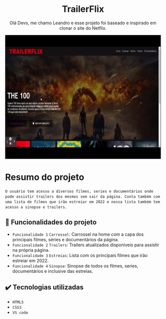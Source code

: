 <h1 align="center" font-size="bold" color-font="red"> TrailerFlix </h1>


<p align="center"> 
  Olá Devs, me chamo Leandro e esse projeto foi baseado e inspirado em clonar o site do Netflix.
</p>

<p align="center">
  <img width="600" height="400" src="src/assets/to_readme/TrailerFlix.gif">
</p>

# Resumo do projeto

<p>
  
  ``O usuário tem acesso a diversos filmes, series e documentários onde pode assistir trailers dos mesmos sem sair da página.
  Conta também com uma lista de filmes que irão estreiar em 2022 e nessa lista também tem acesso a sinopse e trailers.``

</p>

## 🔨 Funcionalidades do projeto

- `Funcionalidade 1` `Carrossel`: Carrossel na home com a capa dos principais filmes, séries e documentários da página.
- `Funcionalidade 2` `Trailers`: Trailers atualizados disponíveis para assistir na própria página.
- `Funcionalidade 3` `Estreias`: Lista com os principais filmes que irão estreiar em 2022.
- `Funcionalidade 4` `Sinopse`: Sinopse de todos os filmes, series, documentários e inclusive das estreias.

## ✔️ Tecnologias utilizadas

- ``HTML5``
- ``CSS3``
- ``VS code``
